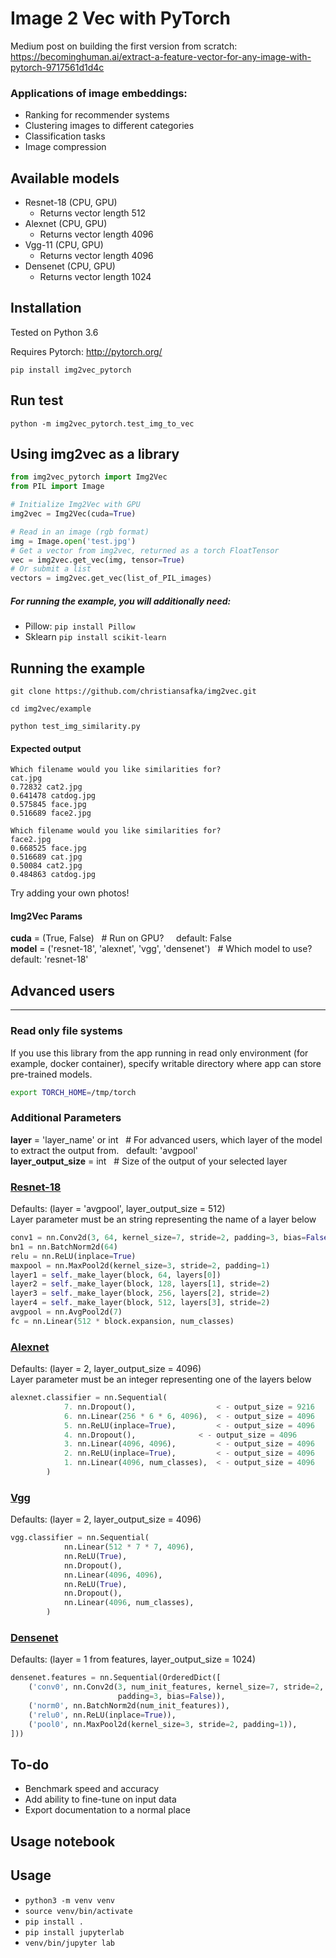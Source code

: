 # Image 2 Vec with PyTorch

Medium post on building the first version from scratch:  https://becominghuman.ai/extract-a-feature-vector-for-any-image-with-pytorch-9717561d1d4c

### Applications of image embeddings:
 - Ranking for recommender systems
 - Clustering images to different categories
 - Classification tasks
 - Image compression

## Available models
 - Resnet-18 (CPU, GPU)
 	- Returns vector length 512
 - Alexnet (CPU, GPU)
 	- Returns vector length 4096
 - Vgg-11 (CPU, GPU)
	- Returns vector length 4096
 - Densenet (CPU, GPU)
	- Returns vector length 1024

## Installation

Tested on Python 3.6

Requires Pytorch: http://pytorch.org/

```pip install img2vec_pytorch```

## Run test

```python -m img2vec_pytorch.test_img_to_vec```

## Using img2vec as a library
```python
from img2vec_pytorch import Img2Vec
from PIL import Image

# Initialize Img2Vec with GPU
img2vec = Img2Vec(cuda=True)

# Read in an image (rgb format)
img = Image.open('test.jpg')
# Get a vector from img2vec, returned as a torch FloatTensor
vec = img2vec.get_vec(img, tensor=True)
# Or submit a list
vectors = img2vec.get_vec(list_of_PIL_images)
```

##### For running the example, you will additionally need:
 * Pillow:  ```pip install Pillow```
 * Sklearn ```pip install scikit-learn```

## Running the example
```git clone https://github.com/christiansafka/img2vec.git```

```cd img2vec/example```

```python test_img_similarity.py```

#### Expected output
```
Which filename would you like similarities for?
cat.jpg
0.72832 cat2.jpg
0.641478 catdog.jpg
0.575845 face.jpg
0.516689 face2.jpg

Which filename would you like similarities for?
face2.jpg
0.668525 face.jpg
0.516689 cat.jpg
0.50084 cat2.jpg
0.484863 catdog.jpg
```
Try adding your own photos!


#### Img2Vec Params
**cuda** = (True, False) &nbsp; # Run on GPU? &nbsp; &nbsp; default: False<br>
**model** = ('resnet-18', 'alexnet', 'vgg', 'densenet') &nbsp; # Which model to use? &nbsp; &nbsp; default: 'resnet-18'<br>

## Advanced users 
----

### Read only file systems

If you use this library from the app running in read only environment (for example, docker container), 
specify writable directory where app can store pre-trained models. 

```bash
export TORCH_HOME=/tmp/torch
```

### Additional Parameters

**layer** = 'layer_name' or int &nbsp; # For advanced users, which layer of the model to extract the output from.&nbsp;&nbsp; default: 'avgpool' <br>
**layer_output_size** = int &nbsp; # Size of the output of your selected layer

### [Resnet-18](http://pytorch-zh.readthedocs.io/en/latest/_modules/torchvision/models/resnet.html)
Defaults: (layer = 'avgpool', layer_output_size = 512)<br>
Layer parameter must be an string representing the name of a  layer below
```python
conv1 = nn.Conv2d(3, 64, kernel_size=7, stride=2, padding=3, bias=False)
bn1 = nn.BatchNorm2d(64)
relu = nn.ReLU(inplace=True)
maxpool = nn.MaxPool2d(kernel_size=3, stride=2, padding=1)
layer1 = self._make_layer(block, 64, layers[0])
layer2 = self._make_layer(block, 128, layers[1], stride=2)
layer3 = self._make_layer(block, 256, layers[2], stride=2)
layer4 = self._make_layer(block, 512, layers[3], stride=2)
avgpool = nn.AvgPool2d(7)
fc = nn.Linear(512 * block.expansion, num_classes)
```
### [Alexnet](http://pytorch-zh.readthedocs.io/en/latest/_modules/torchvision/models/alexnet.html)
Defaults: (layer = 2, layer_output_size = 4096)<br>
Layer parameter must be an integer representing one of the layers below
```python
alexnet.classifier = nn.Sequential(
            7. nn.Dropout(),                  < - output_size = 9216
            6. nn.Linear(256 * 6 * 6, 4096),  < - output_size = 4096
            5. nn.ReLU(inplace=True),         < - output_size = 4096
            4. nn.Dropout(),		      < - output_size = 4096
            3. nn.Linear(4096, 4096),	      < - output_size = 4096
            2. nn.ReLU(inplace=True),         < - output_size = 4096
            1. nn.Linear(4096, num_classes),  < - output_size = 4096
        )
```

### [Vgg](https://pytorch.org/vision/stable/_modules/torchvision/models/vgg.html)
Defaults: (layer = 2, layer_output_size = 4096)<br>
```python
vgg.classifier = nn.Sequential(
            nn.Linear(512 * 7 * 7, 4096),
            nn.ReLU(True),
            nn.Dropout(),
            nn.Linear(4096, 4096),
            nn.ReLU(True),
            nn.Dropout(),
            nn.Linear(4096, num_classes),
        )
```

### [Densenet](https://pytorch.org/vision/stable/_modules/torchvision/models/densenet.html)
Defaults: (layer = 1 from features, layer_output_size = 1024)<br>
```python
densenet.features = nn.Sequential(OrderedDict([
	('conv0', nn.Conv2d(3, num_init_features, kernel_size=7, stride=2,
						padding=3, bias=False)),
	('norm0', nn.BatchNorm2d(num_init_features)),
	('relu0', nn.ReLU(inplace=True)),
	('pool0', nn.MaxPool2d(kernel_size=3, stride=2, padding=1)),
]))
```


## To-do
- Benchmark speed and accuracy
- Add ability to fine-tune on input data
- Export documentation to a normal place


## Usage notebook
## Usage
* `python3 -m venv venv`
* `source venv/bin/activate`
* `pip install .`
* `pip install jupyterlab`
* `venv/bin/jupyter lab`